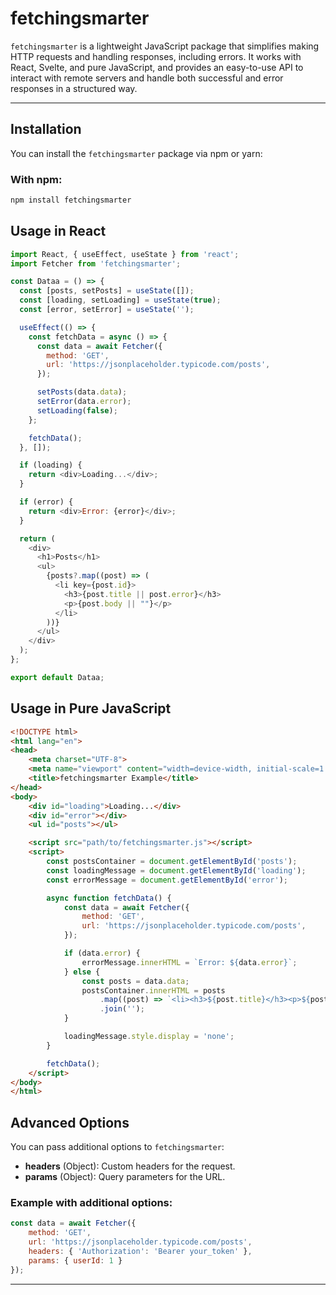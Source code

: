 # fetchingsmarter

`fetchingsmarter` is a lightweight JavaScript package that simplifies making HTTP requests and handling responses, including errors. It works with React, Svelte, and pure JavaScript, and provides an easy-to-use API to interact with remote servers and handle both successful and error responses in a structured way.

---

## Installation

You can install the `fetchingsmarter` package via npm or yarn:

### With npm:

```bash
npm install fetchingsmarter
```

## Usage in React

```javascript
import React, { useEffect, useState } from 'react';
import Fetcher from 'fetchingsmarter';

const Dataa = () => {
  const [posts, setPosts] = useState([]);
  const [loading, setLoading] = useState(true);
  const [error, setError] = useState('');

  useEffect(() => {
    const fetchData = async () => {
      const data = await Fetcher({
        method: 'GET',
        url: 'https://jsonplaceholder.typicode.com/posts',
      });

      setPosts(data.data); 
      setError(data.error);
      setLoading(false);
    };

    fetchData();
  }, []);

  if (loading) {
    return <div>Loading...</div>;
  }

  if (error) {
    return <div>Error: {error}</div>;
  }

  return (
    <div>
      <h1>Posts</h1>
      <ul>
        {posts?.map((post) => (
          <li key={post.id}>
            <h3>{post.title || post.error}</h3>
            <p>{post.body || ""}</p>
          </li>
        ))}
      </ul>
    </div>
  );
};

export default Dataa;
```





## Usage in Pure JavaScript

```html
<!DOCTYPE html>
<html lang="en">
<head>
    <meta charset="UTF-8">
    <meta name="viewport" content="width=device-width, initial-scale=1.0">
    <title>fetchingsmarter Example</title>
</head>
<body>
    <div id="loading">Loading...</div>
    <div id="error"></div>
    <ul id="posts"></ul>

    <script src="path/to/fetchingsmarter.js"></script>
    <script>
        const postsContainer = document.getElementById('posts');
        const loadingMessage = document.getElementById('loading');
        const errorMessage = document.getElementById('error');

        async function fetchData() {
            const data = await Fetcher({
                method: 'GET',
                url: 'https://jsonplaceholder.typicode.com/posts',
            });

            if (data.error) {
                errorMessage.innerHTML = `Error: ${data.error}`;
            } else {
                const posts = data.data;
                postsContainer.innerHTML = posts
                    .map((post) => `<li><h3>${post.title}</h3><p>${post.body}</p></li>`)
                    .join('');
            }

            loadingMessage.style.display = 'none';
        }

        fetchData();
    </script>
</body>
</html>
```


## Advanced Options

You can pass additional options to `fetchingsmarter`:

- **headers** (Object): Custom headers for the request.
- **params** (Object): Query parameters for the URL.

### Example with additional options:

```javascript
const data = await Fetcher({
    method: 'GET',
    url: 'https://jsonplaceholder.typicode.com/posts',
    headers: { 'Authorization': 'Bearer your_token' },
    params: { userId: 1 }
});
```

---




